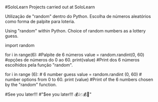 #SoloLearn
Projects carried out at SoloLearn

Utilização de "random" dentro do Python.
Escolha de números aleatórios como forma de palpite para loteria.

Using "random" within Python.
Choice of random numbers as a lottery guess. 

import random

for i in range(6): #Palpite de 6 números 
     value = random.randint(0, 60) #opções de números do 0 ao 60. 
     print(value) #Print dos 6 números escolhidos pela função "random".

for i in range (6): # 6 number guess 
     value = random.randint (0, 60) # number options from 0 to 60. 
     print (value) #Print of the 6 numbers chosen by the "random" function.

#See you later!!!
#"$ee you later!!! 💰💹💰💸"
